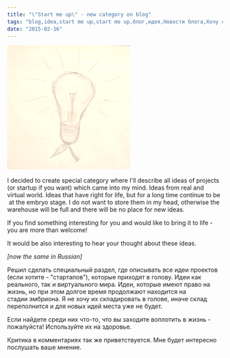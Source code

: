 ```yaml
---
title: "\"Start me up\" - new category on blog"
tags: "blog,idea,start me up,start me up,блог,идея,Новости блога,Хочу сделать мир лучше"
date: "2015-02-16"
---
```


![pearbulb2](images/pearbulb2.png)

I decided to create special category where I'll describe all ideas of projects (or startup if you want) which came into my mind. Ideas from real and virtual world. Ideas that have right for life, but for a long time continue to be  at the embryo stage. I do not want to store them in my head, otherwise the warehouse will be full and there will be no place for new ideas.

If you find something interesting for you and would like to bring it to life - you are more than welcome!

It would be also interesting to hear your thought about these ideas.

_[now the same in Russian]_

Решил сделать специальный раздел, где описывать все идеи проектов (если хотите - "стартапов"), которые приходят в голову. Идеи как реального, так и виртуального мира. Идеи, которые имеют право на жизнь, но при этом долгое время продолжают находится на стадии эмбриона. Я не хочу их складировать в голове, иначе склад переполнится и для новых идей места уже не будет.

Если найдете среди них что-то, что вы заходите воплотить в жизнь - пожалуйста! Используйте их на здоровье.

Критика в комментариях так же приветствуется. Мне будет интересно послушать ваше мнение.
